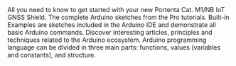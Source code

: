 <EssentialsColumn title="First Steps">
    <EssentialElement link="/tutorials/portenta-cat-m1-nb-iot-gnss-shield/getting-started" title="Quickstart Guide" type="getting-started">
        All you need to know to get started with your new Portenta Cat. M1/NB IoT GNSS Shield.
    </EssentialElement>
</EssentialsColumn>

<EssentialsColumn title="Suggested Libraries">
    <EssentialElement link="https://github.com/arduino-libraries/Arduino_Pro_Tutorials" title="Arduino Pro Tutorials" type="library">
        The complete Arduino sketches from the Pro tutorials.
    </EssentialElement>
</EssentialsColumn>

<EssentialsColumn title="Arduino Basics">
    <EssentialElement link="https://www.arduino.cc/en/Tutorial/BuiltInExamples" title="Built-in Examples" type="resource">Built-in Examples are sketches included in the Arduino IDE and demonstrate all basic Arduino commands.</EssentialElement>
    <EssentialElement link="/learn" title="Learn" type="resource">
        Discover interesting articles, principles and techniques related to the Arduino ecosystem.
    </EssentialElement>
    <EssentialElement link="https://www.arduino.cc/reference/en/" title="Language Reference" type="resource">Arduino programming language can be divided in three main parts: functions, values (variables and constants), and structure.</EssentialElement>
</EssentialsColumn>